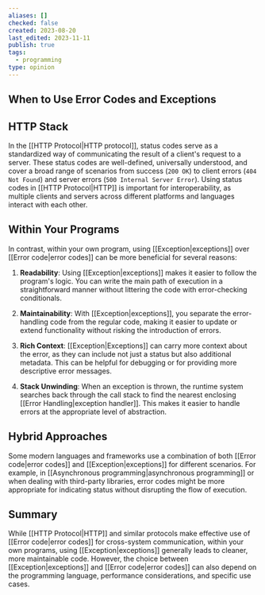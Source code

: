 ```yaml
---
aliases: []
checked: false
created: 2023-08-20
last_edited: 2023-11-11
publish: true
tags:
  - programming
type: opinion
---
```

## When to Use Error Codes and Exceptions

## HTTP Stack

In the [[HTTP Protocol|HTTP protocol]], status codes serve as a standardized way of communicating the result of a client's request to a server. These status codes are well-defined, universally understood, and cover a broad range of scenarios from success (`200 OK`) to client errors (`404 Not Found`) and server errors (`500 Internal Server Error`). Using status codes in [[HTTP Protocol|HTTP]] is important for interoperability, as multiple clients and servers across different platforms and languages interact with each other.

## Within Your Programs

In contrast, within your own program, using [[Exception|exceptions]] over [[Error code|error codes]] can be more beneficial for several reasons:

1. **Readability**: Using [[Exception|exceptions]] makes it easier to follow the program's logic. You can write the main path of execution in a straightforward manner without littering the code with error-checking conditionals.

2. **Maintainability**: With [[Exception|exceptions]], you separate the error-handling code from the regular code, making it easier to update or extend functionality without risking the introduction of errors.

3. **Rich Context**: [[Exception|Exceptions]] can carry more context about the error, as they can include not just a status but also additional metadata. This can be helpful for debugging or for providing more descriptive error messages.

4. **Stack Unwinding**: When an exception is thrown, the runtime system searches back through the call stack to find the nearest enclosing [[Error Handling|exception handler]]. This makes it easier to handle errors at the appropriate level of abstraction.
## Hybrid Approaches

Some modern languages and frameworks use a combination of both [[Error code|error codes]] and [[Exception|exceptions]] for different scenarios. For example, in [[Asynchronous programming|asynchronous programming]] or when dealing with third-party libraries, error codes might be more appropriate for indicating status without disrupting the flow of execution.

## Summary

While [[HTTP Protocol|HTTP]] and similar protocols make effective use of [[Error code|error codes]] for cross-system communication, within your own programs, using [[Exception|exceptions]] generally leads to cleaner, more maintainable code. However, the choice between [[Exception|exceptions]] and [[Error code|error codes]] can also depend on the programming language, performance considerations, and specific use cases.
